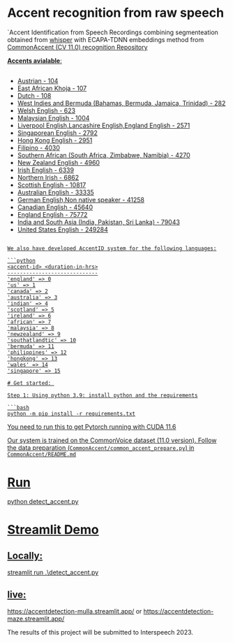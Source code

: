 # Accent recognition from raw speech 

`Accent Identification from Speech Recordings combining segmenteation obtained from [whisper](https://github.com/openai/whisper)  with ECAPA-TDNN embeddings method from [CommonAccent (CV 11.0) recognition Repository](https://github.com/JuanPZuluaga/accent-recog-slt2022/tree/main)

<p align="center">
    <a href="https://github.com/mohd-alhussin/Accent_detection/">
</p>


**Accents avialable**: 

<accent> <id>
-----------------------------
* Austrian - 104
* East African Khoja - 107
* Dutch - 108
* West Indies and Bermuda (Bahamas, Bermuda, Jamaica, Trinidad) - 282
* Welsh English - 623
* Malaysian English - 1004
* Liverpool English,Lancashire English,England English - 2571
* Singaporean English - 2792
* Hong Kong English - 2951
* Filipino - 4030
* Southern African (South Africa, Zimbabwe, Namibia) - 4270
* New Zealand English - 4960
* Irish English - 6339
* Northern Irish - 6862
* Scottish English - 10817
* Australian English - 33335
* German English,Non native speaker - 41258
* Canadian English - 45640
* England English - 75772
* India and South Asia (India, Pakistan, Sri Lanka) - 79043
* United States English - 249284
```

We also have developed AccentID system for the following languages:

```python
<accent-id> <duration-in-hrs>
-----------------------------
'england' => 0
'us' => 1
'canada' => 2
'australia' => 3
'indian' => 4
'scotland' => 5
'ireland' => 6
'african' => 7
'malaysia' => 8
'newzealand' => 9
'southatlandtic' => 10
'bermuda' => 11
'philippines' => 12
'hongkong' => 13
'wales' => 14
'singapore' => 15

# Get started: 

Step 1: Using python 3.9: install python and the requirements

```bash
python -m pip install -r requirements.txt
```

You need to run this to get Pytorch running with CUDA 11.6

Our system is trained on the CommonVoice dataset (11.0 version). Follow the data preparation (`CommonAccent/common_accent_prepare.py`) in `CommonAccent/README.md`
# Run 
python detect_accent.py

# Streamlit Demo 
## Locally:
streamlit run .\detect_accent.py

## live:
https://accentdetection-mulla.streamlit.app/
or 
https://accentdetection-maze.streamlit.app/



The results of this project will be submitted to Interspeech 2023. 
